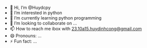 - 👋 Hi, I’m @Huydcpy
- 👀 I’m interested in python
- 🌱 I’m currently learning python programming
- 💞️ I’m looking to collaborate on ...
- 📫 How to reach me ibox with 23.10a15.huydinhcong@gmail.com
- 😄 Pronouns: ...
- ⚡ Fun fact: ...

<!---
Huydcpy/Huydcpy is a ✨ special ✨ repository because its `README.md` (this file) appears on your GitHub profile.
You can click the Preview link to take a look at your changes.
--->
